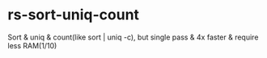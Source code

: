 # rs-sort-uniq-count
Sort &amp; uniq &amp; count(like sort | uniq -c), but single pass &amp; 4x faster &amp; require less RAM(1/10)
